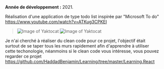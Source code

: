 **Année de développement :** 2021.</br>

Réalisation d'une application de type todo list inspirée par "Microsoft To do" https://www.youtube.com/watch?v=ATKug3CPKEI
> ![Image of Yaktocat](https://imgur.com/3otPbmY.png)
> ![Image of Yaktocat](https://imgur.com/OOCtBvN.png)

Je n'ai cherché à réaliser du clean code pour ce projet, l'objectif était surtout de se taper tous les murs rapidement afin d'apprendre à utiliser cette techonologie, néanmoins si le clean code vous intéresse, vous pouvez regarder ce projet https://github.com/HaddadBenjamin/Learning/tree/master/Learning.React